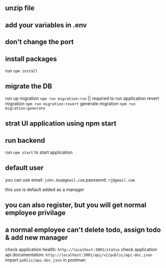 ## unzip file
## add your variables in .env
## don't change the port

## install packages
run `npm install`

## migrate the DB
 run up migration `npm run migration:run` || required to run application
 revert migration `npm run migration:revert`
 generate migration `npm run migration:generate`

## strat UI application using npm start

## run backend
run `npm start` to start application 

## default user
you can use 
email:  `john.doe@gmail.com`
password:  `rj@gmail.com`

this use is default added as a manager

## you can also register, but you will get normal employee privilage
## a normal employee can't delete todo, assign todo & add new manager

check application health: `http://localhost:3001/status`
check application api documentation: `http://localhost:3001/api/v1/public/api-doc.json`
import `public/api-doc.json` in postman 

